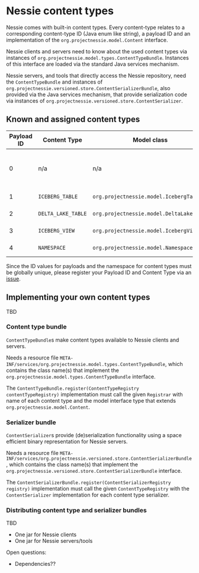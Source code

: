 # Nessie content types

Nessie comes with built-in content types. Every content-type relates to a corresponding
content-type ID (Java enum like string), a payload ID and an implementation of the
`org.projectnessie.model.Content` interface.

Nessie clients and servers need to know about the used content types via instances of
`org.projectnessie.model.types.ContentTypeBundle`. Instances of this interface are loaded via
the standard Java services mechanism.

Nessie servers, and tools that directly access the Nessie repository, need the `ContentTypeBundle`
and instances of `org.projectnessie.versioned.store.ContentSerializerBundle`, also provided via
the Java services mechanism, that provide serialization code via instances of
`org.projectnessie.versioned.store.ContentSerializer`.

## Known and assigned content types

| Payload ID | Content Type       | Model class                              | Description                                      | Implementor    |
|------------|--------------------|------------------------------------------|--------------------------------------------------|----------------|
| 0          | n/a                | n/a                                      | Legacy fallback value if the payload is unknown. | n/a            |
| 1          | `ICEBERG_TABLE`    | `org.projectnessie.model.IcebergTable`   | Iceberg tables.                                  | Project Nessie |
| 2          | `DELTA_LAKE_TABLE` | `org.projectnessie.model.DeltaLakeTable` | Delta Lake tables.                               | Project Nessie |
| 3          | `ICEBERG_VIEW`     | `org.projectnessie.model.IcebergView`    | Iceberg views.                                   | Project Nessie |
| 4          | `NAMESPACE`        | `org.projectnessie.model.Namespace`      | Namespaces.                                      | Project Nessie |

Since the ID values for payloads and the namespace for content types must be globally unique,
please register your Payload ID and Content Type via an
[issue](https://github.com/projectnessie/nessie/issues/new/choose).

## Implementing your own content types

TBD

### Content type bundle

`ContentTypeBundle`s make content types available to Nessie clients and servers.

Needs a resource file `META-INF/services/org.projectnessie.model.types.ContentTypeBundle`,
which contains the class name(s) that implement the
`org.projectnessie.model.types.ContentTypeBundle` interface.

The `ContentTypeBundle.register(ContentTypeRegistry contentTypeRegistry)` implementation
must call the given `Registrar` with name of each content type and the model interface type that
extends `org.projectnessie.model.Content`.

### Serializer bundle

`ContentSerializer`s provide (de)serialization functionality using a space efficient binary
representation for Nessie servers.

Needs a resource file `META-INF/services/org.projectnessie.versioned.store.ContentSerializerBundle`,
which contains the class name(s) that implement the
`org.projectnessie.versioned.store.ContentSerializerBundle` interface.

The `ContentSerializerBundle.register(ContentSerializerRegistry registry)` implementation
must call the given `ContentTypeRegistry` with the `ContentSerializer` implementation for each
content type serializer.

### Distributing content type and serializer bundles

TBD

* One jar for Nessie clients
* One jar for Nessie servers/tools

Open questions:

* Dependencies??
